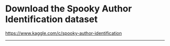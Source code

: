 # Download the Spooky Author Identification dataset

https://www.kaggle.com/c/spooky-author-identification

---
